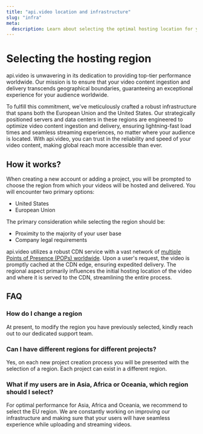 ```yaml
---
title: "api.video location and infrastructure"
slug: "infra"
meta:
  description: Learn about selecting the optimal hosting location for your videos.
---
```


# Selecting the hosting region

api.video is unwavering in its dedication to providing top-tier performance worldwide. Our mission is to ensure that your video content ingestion and delivery transcends geographical boundaries, guaranteeing an exceptional experience for your audience worldwide.

To fulfill this commitment, we've meticulously crafted a robust infrastructure that spans both the European Union and the United States. Our strategically positioned servers and data centers in these regions are engineered to optimize video content ingestion and delivery, ensuring lightning-fast load times and seamless streaming experiences, no matter where your audience is located. With api.video, you can trust in the reliability and speed of your video content, making global reach more accessible than ever.

## How it works?

When creating a new account or adding a project, you will be prompted to choose the region from which your videos will be hosted and delivered. You will encounter two primary options:

* United States
* European Union

The primary consideration while selecting the region should be:

* Proximity to the majority of your user base
* Company legal requirements

api.video utilizes a robust CDN service with a vast network of [multiple Points of Presence (POPs) worldwide](https://www.fastly.com/network-map/). Upon a user's request, the video is promptly cached at the CDN edge, ensuring expedited delivery. The regional aspect primarily influences the initial hosting location of the video and where it is served to the CDN, streamlining the entire process.

## FAQ

### How do I change a region

At present, to modify the region you have previously selected, kindly reach out to our dedicated support team.

### Can I have different regions for different projects?

Yes, on each new project creation process you will be presented with the selection of a region. Each project can exist in a different region.

### What if my users are in Asia, Africa or Oceania, which region should I select?

For optimal performance for Asia, Africa and Oceania, we recommend to select the EU region. We are constantly working on improving our infrastructure and making sure that your users will have seamless experience while uploading and streaming videos.








